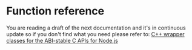 # Function reference

You are reading a draft of the next documentation and it's in continuous update
so if you don't find what you need please refer to:
[C++ wrapper classes for the ABI-stable C APIs for Node.js](https://nodejs.github.io/node-addon-api/)